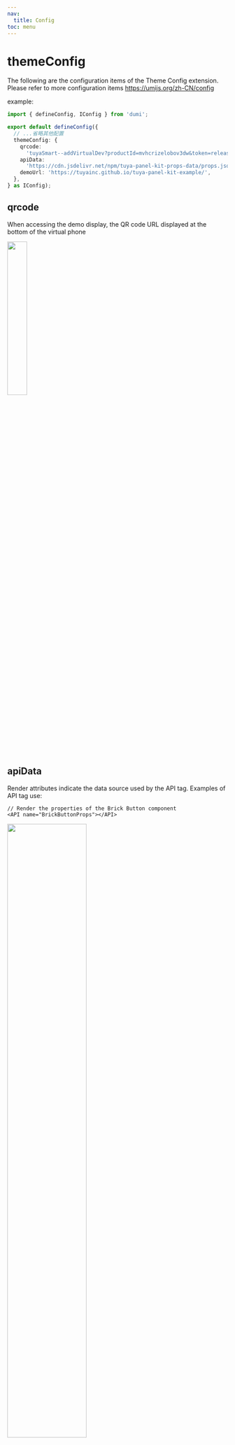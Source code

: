 ```yaml
---
nav:
  title: Config
toc: menu
---
```


# themeConfig

The following are the configuration items of the Theme Config extension. Please refer to more configuration items https://umijs.org/zh-CN/config

example:

```ts
import { defineConfig, IConfig } from 'dumi';

export default defineConfig({
  // ...省略其他配置
  themeConfig: {
    qrcode:
      'tuyaSmart--addVirtualDev?productId=mvhcrizelobov3dw&token=release_common_component',
    apiData:
      'https://cdn.jsdelivr.net/npm/tuya-panel-kit-props-data/props.json',
    demoUrl: 'https://tuyainc.github.io/tuya-panel-kit-example/',
  },
} as IConfig);
```

## qrcode

When accessing the demo display, the QR code URL displayed at the bottom of the virtual phone

<img width="30%" src="https://images.tuyacn.com/rms-static/8ade6090-def7-11eb-bb1c-dd1a7461f245-1625644033305.webp?tyName=20210707device-qrcode-en.webp" />

## apiData

Render attributes indicate the data source used by the API tag. Examples of API tag use:

```tsx
// Render the properties of the Brick Button component
<API name="BrickButtonProps"></API>
```

<img width="60%" src="https://images.tuyacn.com/rms-static/de4fc430-def7-11eb-bb1c-dd1a7461f245-1625644173299.webp?tyName=20210707api-table.webp">

## demoUrl

The deployment address of the demo.

## repository

When deployed on GitHub, you can set the bottom of the display to "Edit this page on Git Hub". Example:

```ts
import { defineConfig, IConfig } from 'dumi';

export default defineConfig({
  // ...Omit other configuration
  themeConfig: {
   repository: {
      url: 'https://github.com/youngjuning/dumi-theme-tuya',// github url
      branch: 'master',// The main branch is main (older projects might be master)
      platform: 'github', // github | gitlab
      // dir: '/site' // Directory, a subfolder in the GitHub repository
    },
  },
} as IConfig);
```
